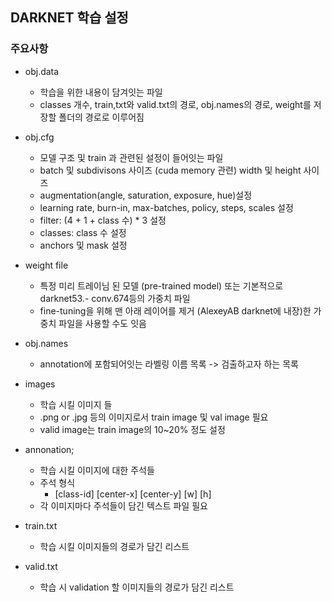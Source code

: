## DARKNET 학습 설정

### 주요사항
- obj.data

    - 학습을 위한 내용이 담겨잇는 파일
    - classes 개수, train,txt와 valid.txt의 경로, obj.names의 경로, weight를 저장할 폴더의 경로로 이루어짐
- obj.cfg

    - 모델 구조 및 train 과 관련된 설정이 들어잇는 파일
    - batch 및 subdivisons 사이즈 (cuda memory 관련) width 및 height 사이즈
    - augmentation(angle, saturation, exposure, hue)설정
    - learning rate, burn-in, max-batches, policy, steps, scales 설정
    - filter: (4 + 1 + class 수) * 3 설정
    - classes: class 수 설정
    - anchors 및 mask 설정
- weight file
    
    - 특정 미리 트레이님 된 모델 (pre-trained model) 또는 기본적으로 darknet53.- conv.674등의 가중치 파일
    - fine-tuning을 위해 맨 아래 레이어를 제거 (AlexeyAB darknet에 내장)한 가중치 파일을 사용할 수도 잇음
- obj.names
    
    - annotation에 포함되어잇는 라벨링 이름 목록 -> 검출하고자 하는 목록
- images 
    
    - 학습 시킬 이미지 들
    - .png or .jpg 등의 이미지로서 train image 및 val image 필요
    - valid image는 train image의 10~20% 정도 설정
- annonation;
    
    - 학습 시킬 이미지에 대한 주석들
    - 주석 형식
        - [class-id] [center-x] [center-y] [w] [h]
    - 각 이미지마다 주석들이 담긴 텍스트 파일 필요
- train.txt
   
    - 학습 시킬 이미지들의 경로가 담긴 리스트
- valid.txt
    - 학습 시 validation 할 이미지들의 경로가 담긴 리스트
